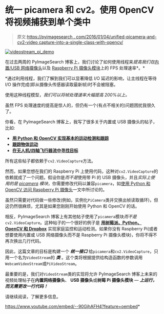 # 统一 picamera 和 cv2。使用 OpenCV 将视频捕获到单个类中

> 原文:[https://pyimagesearch . com/2016/01/04/unified-picamera-and-cv2-video capture-into-a-single-class-with-opencv/](https://pyimagesearch.com/2016/01/04/unifying-picamera-and-cv2-videocapture-into-a-single-class-with-opencv/)

[![videostream_pi_demo](../Images/31398d6356b93d06dad57f2ee777ef2c.png)](https://pyimagesearch.com/wp-content/uploads/2016/01/videostream_pi_demo.jpg)

在过去两周的 PyImageSearch 博客上，我们讨论了如何使用线程来*提高我们在*[内置/USB 网络摄像头](https://pyimagesearch.com/2015/12/21/increasing-webcam-fps-with-python-and-opencv/)以及 [Raspberry Pi 摄像头模块](https://pyimagesearch.com/2015/12/28/increasing-raspberry-pi-fps-with-python-and-opencv/)上的 FPS 处理速率*。*

 *通过利用线程，我们了解到我们可以显著降低 I/O 延迟的影响，让主线程在等待 I/O 操作完成(即从摄像头传感器读取最新帧)时不会被阻塞。

使用这种线程模型，*我们可以将帧处理速率大幅提高 200%以上。*

虽然 FPS 处理速度的提高是惊人的，但仍有一个(有点不相关的)问题困扰我很久了。

你看，在 PyImageSearch 博客上，我写了很多关于内置或 USB 摄像头的帖子，比如:

*   **[用 Python 和 OpenCV 实现基本的运动检测和跟踪](https://pyimagesearch.com/2015/05/25/basic-motion-detection-and-tracking-with-python-and-opencv/)**
*   **[跟踪物体运动](https://pyimagesearch.com/2015/09/21/opencv-track-object-movement/)**
*   **[在无人机/四轴飞行器流中寻找目标](https://pyimagesearch.com/2015/05/04/target-acquired-finding-targets-in-drone-and-quadcopter-video-streams-using-python-and-opencv/)**

所有这些帖子都依赖于`cv2.VideoCapture`方法。

然而，如果您想在我们的 Raspberry Pi 上使用代码，这种对`cv2.VideoCapture`的依赖就成了一个问题。假设你是*而不是*使用带 Pi 的 USB 摄像头，并且*实际上使用的是 [picamera](https://picamera.readthedocs.org/en/release-1.10/) 模块*，你需要修改代码以兼容`picamera`，如[使用 Python 和 OpenCV 访问 Raspberry Pi 摄像头](https://pyimagesearch.com/2015/03/30/accessing-the-raspberry-pi-camera-with-opencv-and-python/)一文中所讨论的。

虽然只需要对代码做一些修改(例如，实例化`PiCamera`类并交换出帧读取循环)，但这仍然很麻烦，尤其是如果您刚刚开始使用 Python 和 OpenCV 的话。

相反，PyImageSearch 博客上有其他帖子使用了`picamera`模块*而不是* `cv2.VideoCapture`。这种帖子的一个很好的例子是 **[用树莓派、Python、OpenCV 和 Dropbox](https://pyimagesearch.com/2015/06/01/home-surveillance-and-motion-detection-with-the-raspberry-pi-python-and-opencv/)** 实现家庭监控和运动检测。如果你没有 Raspberry Pi(或者想要使用内置或 USB 网络摄像头而不是 Raspberry Pi 摄像头模块)，你将不得不再次换出几行代码。

因此，这篇文章的目标是构建一个 ***统一接口*** 给`picamera`和`cv2.VideoCapture`，只用一个名为`VideoStream`的 ***类*** 。这个类将根据提供给构造函数的参数调用`WebcamVideoStream`或`PiVideoStream`。

最重要的是，我们对`VideoStream`类的实现将允许 PyImageSearch 博客上未来的视频处理帖子在**内置网络摄像头**、 **USB 摄像头**或**树莓 Pi 摄像头模块** — ***上运行，而无需更改一行代码！***

请继续阅读，了解更多信息。

<https://www.youtube.com/embed/--90GjhAFH4?feature=oembed>*